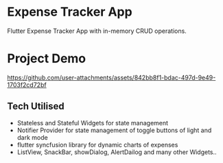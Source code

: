 # Expense Tracker App

Flutter Expense Tracker App with in-memory CRUD operations.

# Project Demo

https://github.com/user-attachments/assets/842bb8f1-bdac-497d-9e49-1703f2cd72bf

## Tech Utilised
- Stateless and Stateful Widgets for state management
- Notifier Provider for state management of toggle buttons of light and dark mode
- flutter syncfusion library for dynamic charts of expenses
- ListView, SnackBar, showDialog, AlertDailog and many other Widgets..
